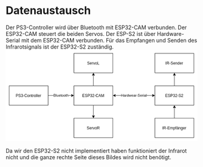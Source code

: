 # Datenaustausch
Der PS3-Controller wird über Bluetooth mit ESP32-CAM verbunden. Der ESP32-CAM steuert die beiden Servos. Der ESP-S2 ist über Hardware-Serial mit dem ESP32-CAM verbunden. Für das Empfangen und Senden des Infrarotsignals ist der ESP32-S2 zuständig.\
 ![Datenaustausch](https://github.com/Siraman25/Infrabot/blob/master/Dokumentation/Bilder/Datenaustausch/Datenaustausch%233.png?raw=true)

Da wir den ESP32-S2 nicht implementiert haben funktioniert der Infrarot nicht und die ganze rechte Seite dieses Bildes wird nicht benötigt.